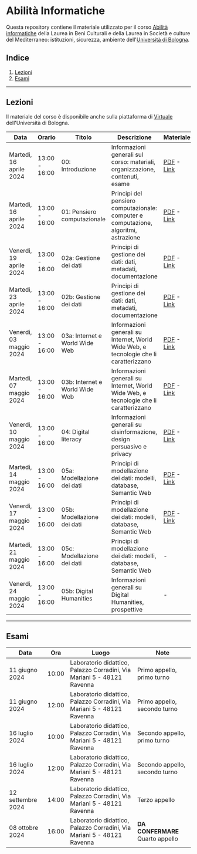 # Abilità Informatiche
Questa repository contiene il materiale utilizzato per il corso [Abilità informatiche]([https://www.unibo.it/it/didattica/insegnamenti/insegnamento/2022/393680](https://www.unibo.it/it/didattica/insegnamenti/insegnamento/2023/455803)) della Laurea in Beni Culturali e della Laurea in Società e culture del Mediterraneo: istituzioni, sicurezza, ambiente dell'[Università di Bologna](http://www.unibo.it).

## Indice
1. [Lezioni](#lezioni)
2. [Esami](#esami)

***

## Lezioni
Il materiale del corso è disponibile anche sulla piattaforma di [Virtuale](https://virtuale.unibo.it) dell'Università di Bologna.

| Data | Orario | Titolo | Descrizione | Materiale |
|------|--------|--------|-------------|-----------|
| Martedì, 16 aprile 2024 | 13:00 - 16:00 | 00: Introduzione | Informazioni generali sul corso: materiali, organizzazione, contenuti, esame | [PDF](docs/slides/00_intro.pdf) - [Link](https://docs.google.com/presentation/d/142CbdGWNcUsOqhYuIJxT32_KusqinISKKF-vomKt9Gc/edit?usp=sharing) |
| Martedì, 16 aprile 2024 | 13:00 - 16:00 | 01: Pensiero computazionale | Principi del pensiero computazionale: computer e computazione, algoritmi, astrazione | [PDF](docs/slides/01_comp-think.pdf) - [Link](https://docs.google.com/presentation/d/1U5Z92UQsBTTEqTxCEuEueJk0mlMITumd_hPnXnXMsK4/edit?usp=sharing) |
| Venerdì, 19 aprile 2024 | 13:00 - 16:00 | 02a: Gestione dei dati | Principi di gestione dei dati: dati, metadati, documentazione | [PDF](docs/slides/02a_data-mana.pdf) - [Link](https://docs.google.com/presentation/d/19S-8VE-6GfbYDzY1WfBGOvfL9Y91qqP9__cvrRpnT-g/edit?usp=sharing) |
| Martedì, 23 aprile 2024 | 13:00 - 16:00 | 02b: Gestione dei dati | Principi di gestione dei dati: dati, metadati, documentazione | [PDF](docs/slides/02b_data-mana.pdf) - [Link](https://docs.google.com/presentation/d/1CohW8xsfk6Y91Qm-JMFn5bdoFZDBWRElIRNZfyHtLzg/edit?usp=sharing) |
| Venerdì, 03 maggio 2024 | 13:00 - 16:00 | 03a: Internet e World Wide Web | Informazioni generali su Internet, World Wide Web, e tecnologie che li caratterizzano | [PDF](docs/slides/03a_internet-www.pdf) - [Link](https://docs.google.com/presentation/d/1oDiqUJ5mZT7qph4ooOAKDAFc0WqYVE_dWdl_tG-7pu8/edit?usp=sharing) |
| Martedì, 07 maggio 2024 | 13:00 - 16:00 | 03b: Internet e World Wide Web | Informazioni generali su Internet, World Wide Web, e tecnologie che li caratterizzano | [PDF](docs/slides/03b_internet-www.pdf) - [Link](https://docs.google.com/presentation/d/1qEwd3zkJJJLdNVVhkxSEAe-UlN8acZ7Z589l3ej60Go/edit?usp=sharing) |
| Venerdì, 10 maggio 2024 | 13:00 - 16:00 | 04: Digital literacy | Informazioni generali su disinformazione, design persuasivo e privacy | [PDF](docs/slides/04_literacy.pdf) - [Link](https://docs.google.com/presentation/d/1eAolfi6PMer3P02hxqOoZF-CnyHtc_FnBUonOW-5rHM/edit?usp=sharing) |
| Martedì, 14 maggio 2024 | 13:00 - 16:00 | 05a: Modellazione dei dati | Principi di modellazione dei dati: modelli, database, Semantic Web | [PDF](docs/slides/05a_data_model.pdf) - [Link](https://docs.google.com/presentation/d/1FRJh-Fq-JObyOnCtwmOVjfpA5RGnjGlSkir7ESQmZ5o/edit?usp=sharing) |
| Venerdì, 17 maggio 2024 | 13:00 - 16:00 | 05b: Modellazione dei dati | Principi di modellazione dei dati: modelli, database, Semantic Web | [PDF](docs/slides/05b_data_model.pdf) - [Link](https://docs.google.com/presentation/d/1CQog6N773zzXgdzCGIc21c0s8zP5L8WizP9c6MkFqiI/edit?usp=sharing) |
| Martedì, 21 maggio 2024 | 13:00 - 16:00 | 05c: Modellazione dei dati | Principi di modellazione dei dati: modelli, database, Semantic Web  | - |
| Venerdì, 24 maggio 2024 | 13:00 - 16:00 | 05b: Digital Humanities | Informazioni generali su Digital Humanities, prospettive | - |

***

## Esami
| Data | Ora | Luogo | Note |
|------|-----|-------|------|
| 11 giugno 2024 | 10:00 | Laboratorio didattico, Palazzo Corradini, Via Mariani 5 - 48121 Ravenna | Primo appello, primo turno |
| 11 giugno 2024 | 12:00 | Laboratorio didattico, Palazzo Corradini, Via Mariani 5 - 48121 Ravenna | Primo appello, secondo turno |
| 16 luglio 2024 | 10:00 | Laboratorio didattico, Palazzo Corradini, Via Mariani 5 - 48121 Ravenna | Secondo appello, primo turno |
| 16 luglio 2024 | 12:00 | Laboratorio didattico, Palazzo Corradini, Via Mariani 5 - 48121 Ravenna | Secondo appello, secondo turno |
| 12 settembre 2024 | 14:00 | Laboratorio didattico, Palazzo Corradini, Via Mariani 5 - 48121 Ravenna | Terzo appello |
| 08 ottobre 2024 | 16:00 | Laboratorio didattico, Palazzo Corradini, Via Mariani 5 - 48121 Ravenna | **DA CONFERMARE** Quarto appello |
